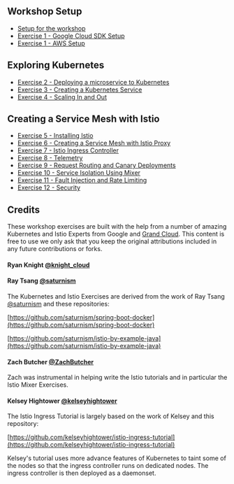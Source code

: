 ## Workshop Setup
- [Setup for the workshop](setup/README.md)
- [Exercise 1 - Google Cloud SDK Setup](exercise-1/README.md)
- [Exercise 1 - AWS Setup](exercise-1/README_AWS.md)

## Exploring Kubernetes

- [Exercise 2 - Deploying a microservice to Kubernetes](exercise-2/README.md)
- [Exercise 3 - Creating a Kubernetes Service](exercise-3/README.md)
- [Exercise 4 - Scaling In and Out](exercise-4/README.md)

## Creating a Service Mesh with Istio

- [Exercise 5 - Installing Istio](exercise-5/README.md)
- [Exercise 6 - Creating a Service Mesh with Istio Proxy](exercise-6/README.md)
- [Exercise 7 -  Istio Ingress Controller](exercise-7/README.md)
- [Exercise 8 - Telemetry](exercise-8/README.md)
- [Exercise 9 - Request Routing and Canary Deployments](exercise-9/README.md)
- [Exercise 10 - Service Isolation Using Mixer](exercise-10/README.md)
- [Exercise 11 - Fault Injection and Rate Limiting](exercise-11/README.md)
- [Exercise 12 - Security](exercise-12/README.md)


## Credits
These workshop exercises are built with the help from a number of amazing Kubernetes and Istio Experts from Google and [Grand Cloud](https://www.grandcloud.com).  This content is free to use we only ask that you keep the original attributions included in any future contributions or forks.

#### Ryan Knight [@knight_cloud](https://twitter.com/knight_cloud)

#### Ray Tsang  [@saturnism](https://twitter.com/saturnism)

The Kubernetes and Istio Exercises are derived from the work of Ray Tsang  [@saturnism](https://twitter.com/saturnism) and these repositories:

[https://github.com/saturnism/spring-boot-docker](https://github.com/saturnism/spring-boot-docker)

[https://github.com/saturnism/istio-by-example-java](https://github.com/saturnism/istio-by-example-java)

#### Zach Butcher [@ZachButcher](https://twitter.com/ZackButcher)

Zach was instrumental in helping write the Istio tutorials and in particular the Istio Mixer Exercises.

####  Kelsey Hightower [@kelseyhightower](https://twitter.com/kelseyhightower)
The Istio Ingress Tutorial is largely based on the work of Kelsey and this repository:

[https://github.com/kelseyhightower/istio-ingress-tutorial](https://github.com/kelseyhightower/istio-ingress-tutorial)

Kelsey's tutorial uses more advance features of Kubernetes to taint some of the nodes so that the ingress controller runs on dedicated nodes. The ingress controller is then deployed as a daemonset.
